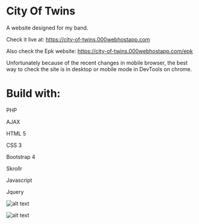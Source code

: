 # City Of Twins

A website designed for my band.

Check it live at: https://city-of-twins.000webhostapp.com

Also check the Epk website: https://city-of-twins.000webhostapp.com/epk

Unfortunately because of the recent changes in mobile browser, the best way to check the site is in desktop or mobile mode in DevTools on chrome.

# Build with:
PHP

AJAX

HTML 5

CSS 3

Bootstrap 4 

Skrollr

Javascript 

Jquery

![alt text](https://raw.githubusercontent.com/GabrielMandler/CityOfTwins-Music/master/12.png?raw=true)

![alt text](https://raw.githubusercontent.com/GabrielMandler/CityOfTwins-Music/master/44.png?raw=true)
